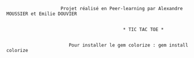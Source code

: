                         Projet réalisé en Peer-learning par Alexandre MOUSSIER et Emilie DOUVIER


                                               * TIC TAC TOE *
                                                     
                                                     
                           Pour installer le gem colorize : gem install colorize 

